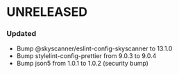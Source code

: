 # UNRELEASED

### Updated

- Bump @skyscanner/eslint-config-skyscanner to 13.1.0
- Bump stylelint-config-prettier from 9.0.3 to 9.0.4
- Bump json5 from 1.0.1 to 1.0.2 (security bump)
